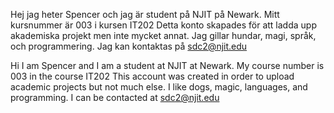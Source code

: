 Hej jag heter Spencer och jag är student på NJIT på Newark.
Mitt kursnummer är 003 i kursen IT202
Detta konto skapades för att ladda upp akademiska projekt men inte mycket annat.
Jag gillar hundar, magi, språk, och programmering.
Jag kan kontaktas på sdc2@njit.edu 

Hi I am Spencer and I am a student at NJIT at Newark.
My course number is 003 in the course IT202
This account was created in order to upload academic projects but not much else.
I like dogs, magic, languages, and programming.
I can be contacted at sdc2@njit.edu

<!---
Spencer-Clarke/Spencer-Clarke is a ✨ special ✨ repository because its `README.md` (this file) appears on your GitHub profile.
You can click the Preview link to take a look at your changes.
--->
